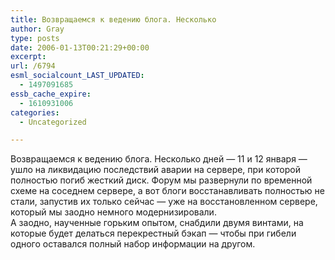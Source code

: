 ```yaml
---
title: Возвращаемся к ведению блога. Несколько
author: Gray
type: posts
date: 2006-01-13T00:21:29+00:00
excerpt:
url: /6794
esml_socialcount_LAST_UPDATED:
  - 1497091685
essb_cache_expire:
  - 1610931006
categories:
  - Uncategorized

---
```








Возвращаемся к ведению блога. Несколько дней &#8212; 11 и 12 января &#8212; ушло на ликвидацию последствий аварии на сервере, при которой полностью погиб жесткий диск. Форум мы развернули по временной схеме на соседнем сервере, а вот блоги восстанавливать полностью не стали, запустив их только сейчас &#8212; уже на восстановленном сервере, который мы заодно немного модернизировали.  
А заодно, наученные горьким опытом, снабдили двумя винтами, на которые будет делаться перекрестный бэкап &#8212; чтобы при гибели одного оставался полный набор информации на другом.